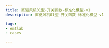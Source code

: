 ```yaml
---
title: 直驱风机01型-开关函数-标准化模型-v1
description: 直驱风机01型-开关函数-标准化模型-v1

tags:
- emtlab
- cases

---
```


<!-- import DocCardList from '@theme/DocCardList';

<DocCardList /> -->